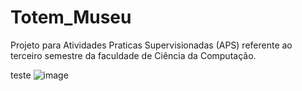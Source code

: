 # Totem_Museu
Projeto para Atividades Praticas Supervisionadas (APS) referente ao terceiro semestre da faculdade de Ciência da Computação.

teste
![image](https://github.com/Fentys/Totem_Museu/assets/159088873/f6bfc16b-9e80-46cd-aca9-2012ceb12931)
